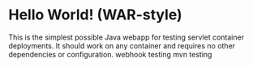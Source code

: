 Hello World! (WAR-style)
===============

This is the simplest possible Java webapp for testing servlet container deployments.  It should work on any container and requires no other dependencies or configuration.
webhook testing mvn
testing
